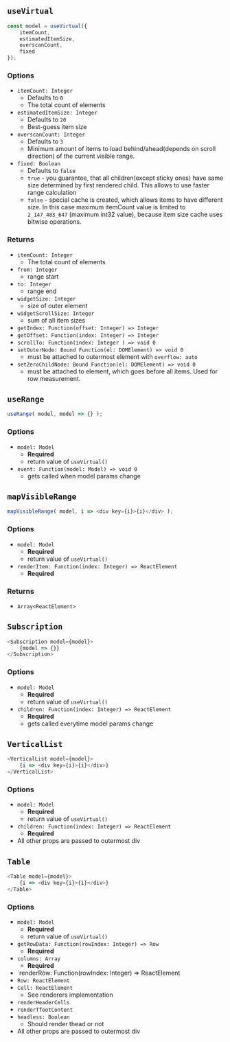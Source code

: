 ## `useVirtual`

```js
const model = useVirtual({
    itemCount,
    estimatedItemSize,
    overscanCount,
    fixed
});
```

### Options

- `itemCount: Integer`
  - Defaults to `0`
  - The total count of elements
- `estimatedItemSize: Integer`
  - Defaults to `20`
  - Best-guess item size
- `overscanCount: Integer`
  - Defaults to `3`
  - Minimum amount of items to load behind/ahead(depends on scroll direction) of the current visible range.
- `fixed: Boolean`
  - Defaults to `false`
  - `true` - you guarantee, that all children(except sticky ones) have same size determined by first rendered child. This allows to use faster range calculation
  - `false` - special cache is created, which allows items to have different size. In this case maximum itemCount value is limited to `2_147_483_647` (maximum int32 value), because item size cache uses bitwise operations.

### Returns

- `itemCount: Integer`
  - The total count of elements
- `from: Integer`
  - range start
- `to: Integer`
  - range end
- `widgetSize: Integer`
  - size of outer element
- `widgetScrollSize: Integer`
  - sum of all item sizes
- `getIndex: Function(offset: Integer) => Integer`
- `getOffset: Function(index: Integer) => Integer`
- `scrollTo: Function(index: Integer ) => void 0`
- `setOuterNode: Bound Function(el: DOMElement) => void 0`
  - must be attached to outermost element with `overflow: auto`
- `setZeroChildNode: Bound Function(el: DOMElement) => void 0`
  - must be attached to element, which goes before all items. Used for row measurement.

## `useRange`

```js
useRange( model, model => {} );
```

### Options

- `model: Model`
  - **Required**
  - return value of `useVirtual()`
- `event: Function(model: Model) => void 0`
  - gets called when model params change

## `mapVisibleRange`

```js
mapVisibleRange( model, i => <div key={i}>{i}</div> );
```

### Options

- `model: Model`
  - **Required**
  - return value of `useVirtual()`
- `renderItem: Function(index: Integer) => ReactElement`
  - **Required**

### Returns
- `Array<ReactElement>`

## `Subscription`

```js
<Subscription model={model}>
    {model => {}}
</Subscription>
```

### Options

- `model: Model`
  - **Required**
  - return value of `useVirtual()`
- `children: Function(index: Integer) => ReactElement`
  - **Required**
  - gets called everytime model params change


## `VerticalList`

```js
<VerticalList model={model}>
    {i => <div key={i}>{i}</div>}
</VerticalList>
```

### Options

- `model: Model`
   - **Required**
  - return value of `useVirtual()`
- `children: Function(index: Integer) => ReactElement`
   - **Required**
- All other props are passed to outermost div



## `Table`

```js
<Table model={model}>
    {i => <div key={i}>{i}</div>}
</Table>
```

### Options

- `model: Model`
  - **Required**
  - return value of `useVirtual()`
- `getRowData: Function(rowIndex: Integer) => Row`
  - **Required**
- `columns: Array`
  - **Required**
- `renderRow: Function(rowIndex: Integer) => ReactElement 
- `Row: ReactElement`
- `Cell: ReactElement`
  - See renderers implementation
- `renderHeaderCells`
- `renderTfootContent`
- `headless: Boolean`
  - Should render thead or not
- All other props are passed to outermost div


